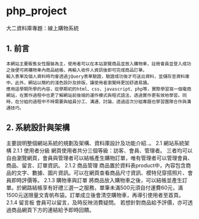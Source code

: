 # php_project
大二資料庫專題：線上購物系統
##  1. 前言
	本網站主要販售女性服裝為主，使用者可以在本站瀏覽商品並放入購物車，註冊會員並登入成功之後便可將購物車內商品結帳，再輸入收件人資訊後即可完成商品訂單。
	輸入表單及個人資料時均會透過jQuery表單驗證，驗證成功後才可送出資料，並儲存至資料庫中。此外，網站以簡約的淺色設計及排版，讓使用者瀏覽時更加舒適易讀。
	應用這學期所學的內容，從學期初的html、css、javascript、php等，實際學習寫一個電商網站，在實作過程中也更了解網站前後端的運作模式與程式語法，透過實作更有效地學習。同時，在分組的過程中不時需要與組員分工、溝通、討論，透過這次分組專題也學習團隊合作與溝通技巧。
  
## 2. 系統設計與架構
 
主要說明整個網站系統的規劃及架構、資料庫設計及功能介紹..。
2.1 網站系統架構
2.1.1 使用者分級
	網頁使用者共分三個等級：訪客、會員、管理者。
	三者均可以自由瀏覽網頁，會員與管理者可以結帳產生購物訂單，唯有管理者可以管理會員、商品、留言、訂單資訊。
2.1.2 商品管理
	商品置於資料表product中，內容包含商品的文字、數據、圖片資訊。可以在網頁查看商品尺寸資訊、模特兒穿搭照片、會員即時評價等。
2.1.3 購物車與訂單
	將商品放入購物車之後，可以結帳並產生訂單。於網路結帳享有好禮三選一之服務，單筆未滿500元須自付運費60元，滿1500元送限量文青帆布袋。訂單成立後會清空購物車，再導引使用者至首頁。
2.1.4 留言板
	會員可以留言，及時反映消費疑問。
若想針對商品給予評價，亦可透過商品網頁下方的連結給予即時回饋。

